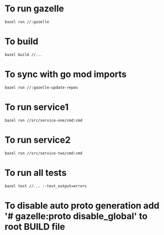 # To run gazelle
    bazel run //:gazelle

# To build
    bazel build //...

# To sync with go mod imports
    bazel run //:gazelle-update-repos

# To run service1
    bazel run //src/service-one/cmd:cmd          

# To run service2
    bazel run //src/service-two/cmd:cmd 


# To run all tests
    bazel test //... --test_output=errors  



# To disable auto proto generation add '# gazelle:proto disable_global' to root BUILD file